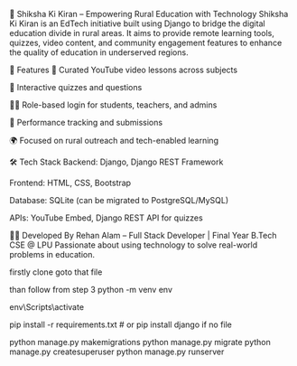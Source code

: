 🔆 Shiksha Ki Kiran – Empowering Rural Education with Technology
Shiksha Ki Kiran is an EdTech initiative built using Django to bridge the digital education divide in rural areas. It aims to provide remote learning tools, quizzes, video content, and community engagement features to enhance the quality of education in underserved regions.

🚀 Features
🎥 Curated YouTube video lessons across subjects

📝 Interactive quizzes and questions

👨‍🏫 Role-based login for students, teachers, and admins

🧠 Performance tracking and submissions

🌍 Focused on rural outreach and tech-enabled learning

🛠️ Tech Stack
Backend: Django, Django REST Framework

Frontend: HTML, CSS, Bootstrap

Database: SQLite (can be migrated to PostgreSQL/MySQL)

APIs: YouTube Embed, Django REST API for quizzes

👨‍💻 Developed By
Rehan Alam – Full Stack Developer | Final Year B.Tech CSE @ LPU
Passionate about using technology to solve real-world problems in education.

firstly clone 
goto that file 

than follow from step 3
python -m venv env

env\Scripts\activate

pip install -r requirements.txt  # or pip install django if no file

python manage.py makemigrations
python manage.py migrate
python manage.py createsuperuser
python manage.py runserver
